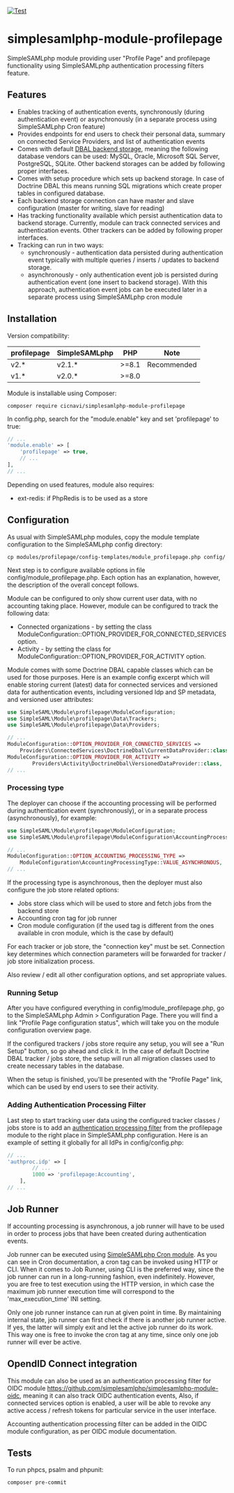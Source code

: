 [![Test](https://github.com/cicnavi/simplesamlphp-module-profilepage/actions/workflows/test.yml/badge.svg)](https://github.com/cicnavi/simplesamlphp-module-profilepage/actions/workflows/test.yml)

# simplesamlphp-module-profilepage
SimpleSAMLphp module providing user "Profile Page" and profilepage functionality using SimpleSAMLphp authentication
processing filters feature.

## Features
- Enables tracking of authentication events, synchronously (during authentication event) or
asynchronously (in a separate process using SimpleSAMLphp Cron feature)
- Provides endpoints for end users to check their personal data, summary on connected
Service Providers, and list of authentication events
- Comes with default [DBAL backend storage](https://www.doctrine-project.org/projects/doctrine-dbal/en/latest/index.html),
meaning the following database vendors can be used: MySQL, Oracle, Microsoft SQL Server, PostgreSQL, SQLite. Other
backend storages can be added by following proper interfaces.
- Comes with setup procedure which sets up backend storage. In case of Doctrine DBAL this means running SQL migrations
which create proper tables in configured database.
- Each backend storage connection can have master and slave configuration (master for writing, slave for reading)
- Has tracking functionality available which persist authentication data to backend storage. Currently, module can
track connected services and authentication events. Other trackers can be added by following proper interfaces.
- Tracking can run in two ways:
  - synchronously - authentication data persisted during authentication event typically with multiple
  queries / inserts / updates to backend storage.
  - asynchronously - only authentication event job is persisted during authentication event
  (one insert to backend storage). With this approach, authentication event jobs can be executed later in a separate
  process using SimpleSAMLphp cron module

## Installation
Version compatibility:

| profilepage | SimpleSAMLphp |  PHP   | Note                        |
|:------------|:--------------|:------:|-----------------------------|
| v2.\*       | v2.1.\*       | \>=8.1 | Recommended                 |
| v1.\*       | v2.0.\*       | \>=8.0 |                             |

Module is installable using Composer:

```shell
composer require cicnavi/simplesamlphp-module-profilepage
```

In config.php, search for the "module.enable" key and set 'profilepage' to true:

```php
// ...
'module.enable' => [
    'profilepage' => true,
    // ...
],
// ...
```

Depending on used features, module also requires:
- ext-redis: if PhpRedis is to be used as a store

## Configuration
As usual with SimpleSAMLphp modules, copy the module template configuration
to the SimpleSAMLphp config directory:

```shell
cp modules/profilepage/config-templates/module_profilepage.php config/
```

Next step is to configure available options in file config/module_profilepage.php. Each option has an explanation,
however, the description of the overall concept follows.

Module can be configured to only show current user data, with no accounting taking place. However, module can be
configured to track the following data:
* Connected organizations - by setting the class ModuleConfiguration::OPTION_PROVIDER_FOR_CONNECTED_SERVICES option. 
* Activity - by setting the class for ModuleConfiguration::OPTION_PROVIDER_FOR_ACTIVITY option.

Module comes with some Doctrine DBAL capable classes which can be used for those purposes. Here is an example config
excerpt which will enable storing current (latest) data for connected services and versioned data 
for authentication events, including versioned Idp and SP metadata, and versioned user attributes:

```php
use SimpleSAML\Module\profilepage\ModuleConfiguration;
use SimpleSAML\Module\profilepage\Data\Trackers;
use SimpleSAML\Module\profilepage\Data\Providers;

// ...
ModuleConfiguration::OPTION_PROVIDER_FOR_CONNECTED_SERVICES =>
    Providers\ConnectedServices\DoctrineDbal\CurrentDataProvider::class,
ModuleConfiguration::OPTION_PROVIDER_FOR_ACTIVITY =>
        Providers\Activity\DoctrineDbal\VersionedDataProvider::class,
// ...
```

### Processing type

The deployer can choose if the accounting processing will be performed during authentication event (synchronously),
or in a separate process (asynchronously), for example:

```php
use SimpleSAML\Module\profilepage\ModuleConfiguration;
use SimpleSAML\Module\profilepage\ModuleConfiguration\AccountingProcessingType;

// ...
ModuleConfiguration::OPTION_ACCOUNTING_PROCESSING_TYPE =>
    ModuleConfiguration\AccountingProcessingType::VALUE_ASYNCHRONOUS,
// ...
```

If the processing type is asynchronous, then the deployer must also configure the job store related options:
- Jobs store class which will be used to store and fetch jobs from the backend store
- Accounting cron tag for job runner
- Cron module configuration (if the used tag is different from the ones available in cron module, which is the case
by default)

For each tracker or job store, the "connection key" must be set. Connection key determines which connection
parameters will be forwarded for tracker / job store initialization process.

Also review / edit all other configuration options, and set appropriate values. 

### Running Setup

After you have configured everything in config/module_profilepage.php, go to the SimpleSAMLphp Admin > Configuration
Page. There you will find a link "Profile Page configuration status", which will take you on the 
module configuration overview page.

If the configured trackers / jobs store require any setup, you will see a "Run Setup" button, so go ahead
and click it. In the case of default Doctrine DBAL tracker / jobs store, the setup will run all migration
classes used to create necessary tables in the database.

When the setup is finished, you'll be presented with the "Profile Page" link, which can be used by end
users to see their activity.

### Adding Authentication Processing Filter
Last step to start tracking user data using the configured tracker classes / jobs store is to add an [authentication
processing filter](https://simplesamlphp.org/docs/stable/simplesamlphp-authproc.html) from the profilepage module
to the right place in SimpleSAMLphp configuration. Here is an example of setting it globally for all IdPs 
in config/config.php:

```php
// ...
'authproc.idp' => [
        // ... 
        1000 => 'profilepage:Accounting',
    ],
// ...
```
## Job Runner
If accounting processing is asynchronous, a job runner will have to be used in order to process jobs that have
been created during authentication events.

Job runner can be executed using [SimpleSAMLphp Cron module](https://github.com/simplesamlphp/simplesamlphp/blob/master/modules/cron/docs/cron.md).
As you can see in Cron documentation, a cron tag can be invoked using HTTP or CLI. When it comes to Job Runner, using
CLI is the preferred way, since the job runner can run in a long-running fashion, even indefinitely. However,
you are free to test execution using the HTTP version, in which case the maximum job runner execution time
will correspond to the 'max_execution_time' INI setting. 

Only one job runner instance can run at given point in time. By maintaining internal state, job runner can first check
if there is another job runner active. If yes, the latter will simply exit and let the active job runner do its work.
This way one is free to invoke the cron tag at any time, since only one job runner will ever be active.

## OpendID Connect integration
This module can also be used as an authentication processing filter for OIDC module 
https://github.com/simplesamlphp/simplesamlphp-module-oidc, meaning it can also track OIDC authentication events, 
Also, if connected services option is enabled, a user will be able to revoke any active access / refresh tokens 
for particular service in the user interface.

Accounting authentication processing filter can be added in the OIDC module configuration, as per OIDC module
documentation.

## Tests
To run phpcs, psalm and phpunit:

```shell
composer pre-commit
```
